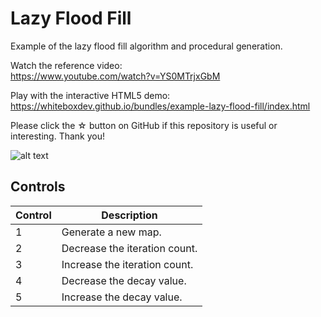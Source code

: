 # Lazy Flood Fill

Example of the lazy flood fill algorithm and procedural generation.

Watch the reference video:  
https://www.youtube.com/watch?v=YS0MTrjxGbM

Play with the interactive HTML5 demo:  
https://whiteboxdev.github.io/bundles/example-lazy-flood-fill/index.html

Please click the ☆ button on GitHub if this repository is useful or interesting. Thank you!

![alt text](https://github.com/whiteboxdev/example-lazy-flood-fill/blob/main/assets/thumbnail.png?raw=true)

## Controls

| Control | Description |
| ------- | ----------- |
| 1 | Generate a new map. |
| 2 | Decrease the iteration count. |
| 3 | Increase the iteration count. |
| 4 | Decrease the decay value. |
| 5 | Increase the decay value. |

